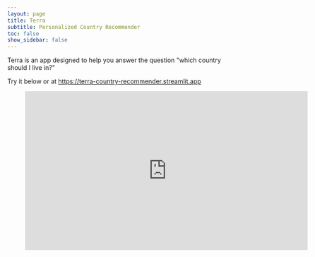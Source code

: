```yaml
---
layout: page
title: Terra
subtitle: Personalized Country Recommender
toc: false
show_sidebar: false
---
```


Terra is an app designed to help you answer the question "which country should I live in?"

Try it below or at <a target="_blank" rel="noopener noreferrer" href="https://terra-country-recommender.streamlit.app">https://terra-country-recommender.streamlit.app</a>

<!-- https://bulma.io/documentation/elements/image/#arbitrary-ratios-with-any-element -->

<figure class="image is-16by9">
  <iframe class="has-ratio" width="640" height="360" src="https://terra-country-recommender.streamlit.app/?embedded=true" scrolling="yes" border="0" frameborder="no" framespacing="0" allowfullscreen="true"></iframe>
</figure>